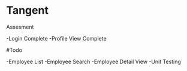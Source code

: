 # Tangent
Assesment

-Login Complete
-Profile View Complete

#Todo

-Employee List
-Employee Search
-Employee Detail View
-Unit Testing


